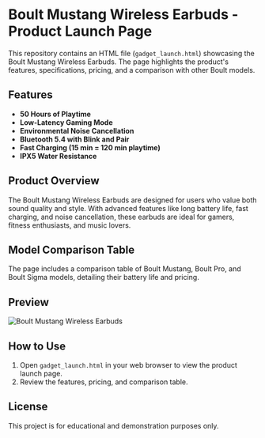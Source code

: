# Boult Mustang Wireless Earbuds - Product Launch Page

This repository contains an HTML file (`gadget_launch.html`) showcasing the Boult Mustang Wireless Earbuds. The page highlights the product's features, specifications, pricing, and a comparison with other Boult models.

## Features
- **50 Hours of Playtime**
- **Low-Latency Gaming Mode**
- **Environmental Noise Cancellation**
- **Bluetooth 5.4 with Blink and Pair**
- **Fast Charging (15 min = 120 min playtime)**
- **IPX5 Water Resistance**

## Product Overview
The Boult Mustang Wireless Earbuds are designed for users who value both sound quality and style. With advanced features like long battery life, fast charging, and noise cancellation, these earbuds are ideal for gamers, fitness enthusiasts, and music lovers.

## Model Comparison Table
The page includes a comparison table of Boult Mustang, Boult Pro, and Boult Sigma models, detailing their battery life and pricing.

## Preview
![Boult Mustang Wireless Earbuds](https://m.media-amazon.com/images/I/71q1X+E4tSL._UF1000,1000_QL80_.jpg)

## How to Use
1. Open `gadget_launch.html` in your web browser to view the product launch page.
2. Review the features, pricing, and comparison table.

## License
This project is for educational and demonstration purposes only.
